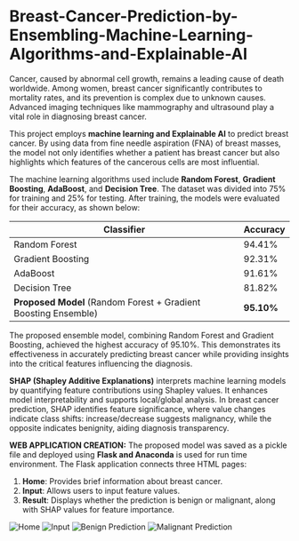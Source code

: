 # Breast-Cancer-Prediction-by-Ensembling-Machine-Learning-Algorithms-and-Explainable-AI

Cancer, caused by abnormal cell growth, remains a leading cause of death worldwide. Among women, breast cancer significantly contributes to mortality rates, and its prevention is complex due to unknown causes. Advanced imaging techniques like mammography and ultrasound play a vital role in diagnosing breast cancer. 

This project employs **machine learning and Explainable AI** to predict breast cancer. By using data from fine needle aspiration (FNA) of breast masses, the model not only identifies whether a patient has breast cancer but also highlights which features of the cancerous cells are most influential. 

The machine learning algorithms used include **Random Forest**, **Gradient Boosting**, **AdaBoost**, and **Decision Tree**. The dataset was divided into 75% for training and 25% for testing. After training, the models were evaluated for their accuracy, as shown below:

| **Classifier**        | **Accuracy**   |
|------------------------|----------------|
| Random Forest          | 94.41%        |
| Gradient Boosting      | 92.31%        |
| AdaBoost               | 91.61%        |
| Decision Tree          | 81.82%        |
| **Proposed Model** (Random Forest + Gradient Boosting Ensemble) | **95.10%** |


The proposed ensemble model, combining Random Forest and Gradient Boosting, achieved the highest accuracy of 95.10%. This demonstrates its effectiveness in accurately predicting breast cancer while providing insights into the critical features influencing the diagnosis.

**SHAP (Shapley Additive Explanations)** interprets machine learning models by quantifying feature contributions using Shapley values. It enhances model interpretability and supports local/global analysis. In breast cancer prediction, SHAP identifies feature significance, where value changes indicate class shifts: increase/decrease suggests malignancy, while the opposite indicates benignity, aiding diagnosis transparency.

**WEB APPLICATION CREATION:**
The proposed model was saved as a pickle file and deployed using **Flask and Anaconda** is used for run time environment. The Flask application connects three HTML pages:  

1. **Home**: Provides brief information about breast cancer.  
2. **Input**: Allows users to input feature values.  
3. **Result**: Displays whether the prediction is benign or malignant, along with SHAP values for feature importance.

![Home](https://github.com/user-attachments/assets/1b8dac57-fa57-4325-84e1-9b46f1e64019)
![Input](https://github.com/user-attachments/assets/5553f361-123a-4ae6-ac81-4bef2fd6d9d4)
![Benign Prediction](https://github.com/user-attachments/assets/93adfea4-370a-429b-a47a-086cef7f2099)
![Malignant Prediction](https://github.com/user-attachments/assets/e0c0820c-2df7-4e17-9985-06817cc3d39a)

